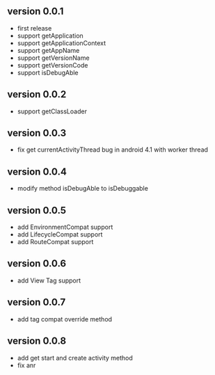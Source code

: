 version 0.0.1
-------------

 - first release
 - support getApplication
 - support getApplicationContext
 - support getAppName
 - support getVersionName
 - support getVersionCode
 - support isDebugAble
 

version 0.0.2
-------------

 - support getClassLoader

version 0.0.3
-------------

 - fix get currentActivityThread bug in android 4.1 with worker thread
 
 
version 0.0.4
-------------

 - modify method isDebugAble to isDebuggable
 
version 0.0.5
-------------

 - add EnvironmentCompat support
 - add LifecycleCompat support
 - add RouteCompat support
 
version 0.0.6
-------------

 - add View Tag support

version 0.0.7
-------------

 - add tag compat override method

version 0.0.8
-------------

 - add get start and create activity method
 - fix anr